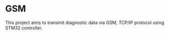 # GSM

This project aims to transmit diagnostic data via GSM, TCP/IP protocol using STM32 controller.

